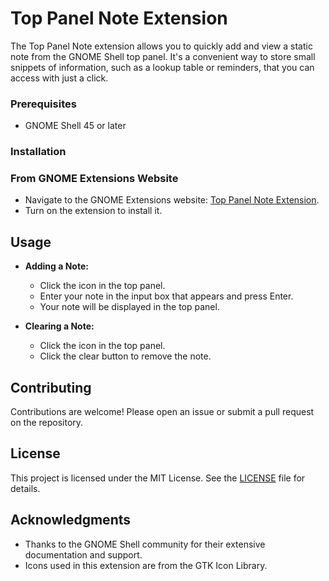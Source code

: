 # Top Panel Note Extension

The Top Panel Note extension allows you to quickly add and view a static note from the GNOME Shell top panel. It's a convenient way to store small snippets of information, such as a lookup table or reminders, that you can access with just a click.

### Prerequisites

- GNOME Shell 45 or later

### Installation

### From GNOME Extensions Website

- Navigate to the GNOME Extensions website: [Top Panel Note Extension](https://extensions.gnome.org/extension/7120/top-panel-note/).
- Turn on the extension to install it. 

## Usage

- **Adding a Note:**
  - Click the icon in the top panel.
  - Enter your note in the input box that appears and press Enter.
  - Your note will be displayed in the top panel.

- **Clearing a Note:**
  - Click the icon in the top panel.
  - Click the clear button to remove the note.

## Contributing

Contributions are welcome! Please open an issue or submit a pull request on the repository.

## License

This project is licensed under the MIT License. See the [LICENSE](LICENSE) file for details.

## Acknowledgments

- Thanks to the GNOME Shell community for their extensive documentation and support.
- Icons used in this extension are from the GTK Icon Library.
